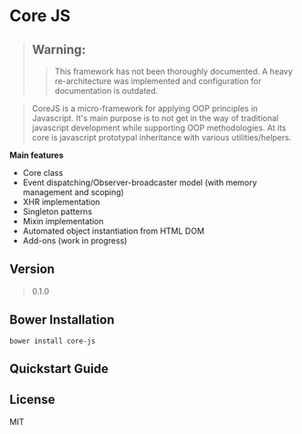 Core JS
=======

> ## Warning:
>> This framework has not been thoroughly documented. A heavy re-architecture was implemented and configuration for documentation is outdated.

> CoreJS is a micro-framework for applying OOP principles in Javascript. It's main purpose is to not get in the way of traditional javascript development while supporting OOP methodologies. At its core is javascript prototypal inheritance with various utilities/helpers.

**Main features**

+ Core class
+ Event dispatching/Observer-broadcaster model (with memory management and scoping)
+ XHR implementation
+ Singleton patterns
+ Mixin implementation
+ Automated object instantiation from HTML DOM
+ Add-ons (work in progress)


Version
----
> 0.1.0

Bower Installation
--------------
    bower install core-js


Quickstart Guide
--------------


License
----

MIT
